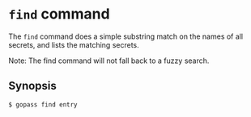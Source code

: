 # `find` command

The `find` command does a simple substring match on the names of all secrets,
and lists the matching secrets.

Note: The find command will not fall back to a fuzzy search.

## Synopsis

```
$ gopass find entry
```
